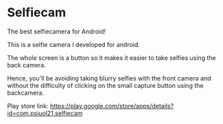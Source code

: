 Selfiecam
=========

The best selfiecamera for Android!

This is a selfie camera I developed for android. 

The whole screen is a button so it makes it easier to take selfies using the back camera.

Hence, you'll be avoiding taking blurry selfies with the front camera and without the difficulty of clicking on the small capture button using the backcamera.

Play store link: https://play.google.com/store/apps/details?id=com.psiuol21.selfiecam
